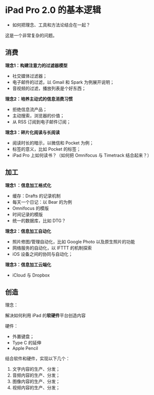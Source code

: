 # iPad Pro 2.0 的基本逻辑

- 如何把理念、工具和方法论结合在一起？

这是一个非常复杂的问题。

## 消费

**理念1：构建注意力的过滤器模型**

- 社交媒体过滤器；
- 电子邮件的过滤，以 Gmail 和 Spark 为例展开说明；
- 音视频的过滤，播放列表是个好东西；



**理念2：培养主动式的信息消费习惯**

- 拒绝信息流产品；
- 主动搜索，浏览器的价值；
- 从 RSS 订阅到电子邮件订阅；



**理念3：碎片化阅读与长阅读**

- 阅读时长的暗示，以微信和 Pocket 为例；
- 标签的意义，比如 Pocket 的标签；
- iPad Pro 上如何读书？（如何把 Omnifocus 与 Timetrack 结合起来？）

## 加工


**理念1 ：信息加工格式化**

- 缓存：Drafts 的记录机制
- 每天一个日记：以 Bear 的为例
- Omnifocus 的模版
- 时间记录的模版
- 统一的数据库，比如 DTG？

**理念2：信息加工自动化**

- 照片修图/管理自动化，比如 Google Photo 以及原生照片的功能
- 网络服务的自动化，以 IFTTT 的机制探索
- iOS 设备之间的协同与自动化；

**理念3：信息加工云端化**

- iCloud 与 Dropbox


## 创造

理念：


解决如何利用 iPad 的**软硬件**平台创造内容

硬件：

- 外置键盘；
- Type C 的延伸
- Apple Pencil

结合软件和硬件，实现以下几个：

1. 文字内容的生产、分发；
2. 音频内容的生产、分发；
3. 图像内容的生产、分发；
4. 视频内容的生产、分发；




